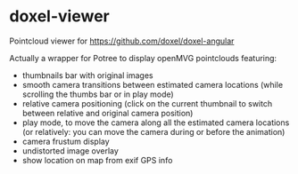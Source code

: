 # doxel-viewer

Pointcloud viewer for https://github.com/doxel/doxel-angular

Actually a wrapper for Potree to display openMVG pointclouds featuring:
 - thumbnails bar with original images
 - smooth camera transitions between estimated camera locations (while scrolling the thumbs bar or in play mode)
 - relative camera positioning (click on the current thumbnail to switch between relative and original camera position)
 - play mode, to move the camera along all the estimated camera locations (or relatively: you can move the camera during or before the animation)
 - camera frustum display
 - undistorted image overlay
 - show location on map from exif GPS info

